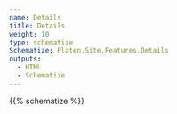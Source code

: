 ```yaml
---
name: Details
title: Details
weight: 10
type: schematize
Schematize: Platen.Site.Features.Details
outputs:
  - HTML
  - Schematize
---
```


{{% schematize %}}
